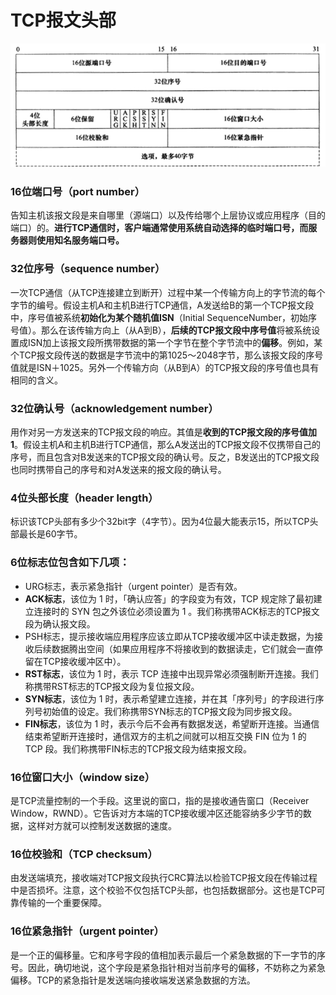 # TCP报文头部
![](image/TCP头部结构.png)
### 16位端口号（port number）
告知主机该报文段是来自哪里（源端口）以及传给哪个上层协议或应用程序（目的端口）的。**进行TCP通信时，客户端通常使用系统自动选择的临时端口号，而服务器则使用知名服务端口号。**
### 32位序号（sequence number）
一次TCP通信（从TCP连接建立到断开）过程中某一个传输方向上的字节流的每个字节的编号。假设主机A和主机B进行TCP通信，A发送给B的第一个TCP报文段中，序号值被系统**初始化为某个随机值ISN**（Initial SequenceNumber，初始序号值）。那么在该传输方向上（从A到B），**后续的TCP报文段中序号值**将被系统设置成ISN加上该报文段所携带数据的第一个字节在整个字节流中的**偏移**。例如，某个TCP报文段传送的数据是字节流中的第1025～2048字节，那么该报文段的序号值就是ISN＋1025。另外一个传输方向（从B到A）的TCP报文段的序号值也具有相同的含义。
### 32位确认号（acknowledgement number）
用作对另一方发送来的TCP报文段的响应。其值是**收到的TCP报文段的序号值加1**。假设主机A和主机B进行TCP通信，那么A发送出的TCP报文段不仅携带自己的序号，而且包含对B发送来的TCP报文段的确认号。反之，B发送出的TCP报文段也同时携带自己的序号和对A发送来的报文段的确认号。
### 4位头部长度（header length）
标识该TCP头部有多少个32bit字（4字节）。因为4位最大能表示15，所以TCP头部最长是60字节。
### 6位标志位包含如下几项：
* URG标志，表示紧急指针（urgent pointer）是否有效。
* **ACK标志**，该位为 1 时，「确认应答」的字段变为有效，TCP 规定除了最初建立连接时的 SYN 包之外该位必须设置为 1 。我们称携带ACK标志的TCP报文段为确认报文段。
* PSH标志，提示接收端应用程序应该立即从TCP接收缓冲区中读走数据，为接收后续数据腾出空间（如果应用程序不将接收到的数据读走，它们就会一直停留在TCP接收缓冲区中）。
* **RST标志**，该位为 1 时，表示 TCP 连接中出现异常必须强制断开连接。我们称携带RST标志的TCP报文段为复位报文段。
* **SYN标志**，该位为 1 时，表示希望建立连接，并在其「序列号」的字段进行序列号初始值的设定。我们称携带SYN标志的TCP报文段为同步报文段。
* **FIN标志**，该位为 1 时，表示今后不会再有数据发送，希望断开连接。当通信结束希望断开连接时，通信双方的主机之间就可以相互交换 FIN 位为 1 的 TCP 段。我们称携带FIN标志的TCP报文段为结束报文段。
### 16位窗口大小（window size）
是TCP流量控制的一个手段。这里说的窗口，指的是接收通告窗口（Receiver Window，RWND）。它告诉对方本端的TCP接收缓冲区还能容纳多少字节的数据，这样对方就可以控制发送数据的速度。
### 16位校验和（TCP checksum）
由发送端填充，接收端对TCP报文段执行CRC算法以检验TCP报文段在传输过程中是否损坏。注意，这个校验不仅包括TCP头部，也包括数据部分。这也是TCP可靠传输的一个重要保障。
### 16位紧急指针（urgent pointer）
是一个正的偏移量。它和序号字段的值相加表示最后一个紧急数据的下一字节的序号。因此，确切地说，这个字段是紧急指针相对当前序号的偏移，不妨称之为紧急偏移。TCP的紧急指针是发送端向接收端发送紧急数据的方法。